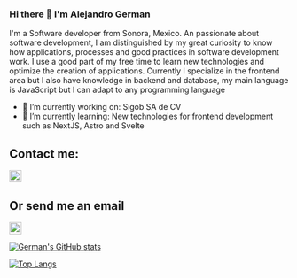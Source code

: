 ### Hi there 👋 I'm Alejandro German

I'm a Software developer from Sonora, Mexico.
An passionate about software development, I am distinguished by my great curiosity to know how applications, processes and good practices in software development work. I use a good part of my free time to learn new technologies and optimize the creation of applications. Currently I specialize in the frontend area but I also have knowledge in backend and database, my main language is JavaScript but I can adapt to any programming language

- 🔭 I’m currently working on: Sigob SA de CV
- 🌱 I’m currently learning: New technologies for frontend development such as NextJS, Astro and Svelte

## Contact me:
[<img
  aling="left"
  src="https://cdn.jsdelivr.net/npm/simple-icons@v3/icons/linkedin.svg"
  alt="LinkedIn"
  width="22"
/>](https://www.linkedin.com/in/guillermo-alejandro-leon-german-21a980210)

## Or send me an email
[<img
  aling="left"
  src="https://cdn.jsdelivr.net/npm/simple-icons@v3/icons/gmail.svg"
  alt="Gmail"
  width="22"
/>](https://mail.google.com/mail/u/0/?fs=1&tf=cm&to=alejandrogermanleon@gmail.com)


[![German's GitHub stats](https://github-readme-stats.vercel.app/api?username=GermanDevF&hide=issues,stars&show_icons=true&theme=tokyonight)](https://github.com/GermanDevF)

[![Top Langs](https://github-readme-stats.vercel.app/api/top-langs/?username=GermanDevF&layout=compact&theme=tokyonight)](https://github.com/GermanDevF)
